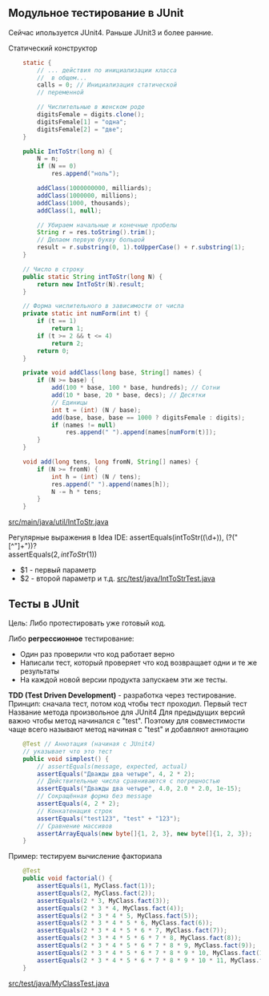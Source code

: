 <!-- doc.py -->
﻿Модульное тестирование в JUnit
------------------------------

Сейчас ипользуется JUnit4.
Раньше JUnit3 и более ранние.

Статический конструктор
``` java
    static {
        // ... действия по инициализации класса
        //  в общем...
        calls = 0; // Инициализация статической
        // переменной

        // Числительные в женском роде
        digitsFemale = digits.clone();
        digitsFemale[1] = "одна";
        digitsFemale[2] = "две";
    }
```

``` java
    public IntToStr(long n) {
        N = n;
        if (N == 0)
            res.append("ноль");

        addClass(1000000000, milliards);
        addClass(1000000, millions);
        addClass(1000, thousands);
        addClass(1, null);

        // Убираем начальные и конечные пробелы
        String r = res.toString().trim();
        // Делаем первую букву большой
        result = r.substring(0, 1).toUpperCase() + r.substring(1);
    }

    // Число в строку
    public static String intToStr(long N) {
        return new IntToStr(N).result;
    }

    // Форма числительного в зависимости от числа
    private static int numForm(int t) {
        if (t == 1)
            return 1;
        if (t >= 2 && t <= 4)
            return 2;
        return 0;
    }

    private void addClass(long base, String[] names) {
        if (N >= base) {
            add(100 * base, 100 * base, hundreds); // Сотни
            add(10 * base, 20 * base, decs); // Десятки
            // Единицы
            int t = (int) (N / base);
            add(base, base, base == 1000 ? digitsFemale : digits);
            if (names != null)
                res.append(" ").append(names[numForm(t)]);
        }
    }

    void add(long tens, long fromN, String[] names) {
        if (N >= fromN) {
            int h = (int) (N / tens);
            res.append(" ").append(names[h]);
            N -= h * tens;
        }
    }
```

[src/main/java/util/IntToStr.java](src/main/java/util/IntToStr.java)

Регулярные выражения в Idea IDE:
assertEquals\(intToStr\((\d+)\), \(?("[^"]+")\)?\
assertEquals($2, intToStr($1))
* $1 - первый параметр
* $2 - второй параметр и т.д.
[src/test/java/IntToStrTest.java](src/test/java/IntToStrTest.java)

Тесты в JUnit
-------------
Цель: Либо протестировать уже готовый код.

Либо **регрессионное** тестирование:
* Один раз проверили что код работает верно
* Написали тест, который проверяет что код возвращает одни и
те же результаты
* На каждой новой версии продукта запускаем
эти же тесты.

**TDD (Test Driven Development)** -
разработка через тестирование.
Принцип: сначала тест, потом код чтобы тест проходил.
Первый тест
Название метода произвольное для JUnit4
Для предыдущих версий важно чтобы метод начинался
с "test". Поэтому для совместимости чаще
всего называют метод начиная с "test"
и добавляют аннотацию
``` java
    @Test // Аннотация (начиная с JUnit4)
    // указывает что это тест
    public void simplest() {
        // assertEquals(message, expected, actual)
        assertEquals("Дважды два четыре", 4, 2 * 2);
        // Действительные числа сравниваются с погрешностью
        assertEquals("Дважды два четыре", 4.0, 2.0 * 2.0, 1e-15);
        // Сокращённая форма без message
        assertEquals(4, 2 * 2);
        // Конкатенация строк
        assertEquals("test123", "test" + "123");
        // Сравнение массивов
        assertArrayEquals(new byte[]{1, 2, 3}, new byte[]{1, 2, 3});
    }
```

Пример: тестируем вычисление факториала
``` java
    @Test
    public void factorial() {
        assertEquals(1, MyClass.fact(1));
        assertEquals(2, MyClass.fact(2));
        assertEquals(2 * 3, MyClass.fact(3));
        assertEquals(2 * 3 * 4, MyClass.fact(4));
        assertEquals(2 * 3 * 4 * 5, MyClass.fact(5));
        assertEquals(2 * 3 * 4 * 5 * 6, MyClass.fact(6));
        assertEquals(2 * 3 * 4 * 5 * 6 * 7, MyClass.fact(7));
        assertEquals(2 * 3 * 4 * 5 * 6 * 7 * 8, MyClass.fact(8));
        assertEquals(2 * 3 * 4 * 5 * 6 * 7 * 8 * 9, MyClass.fact(9));
        assertEquals(2 * 3 * 4 * 5 * 6 * 7 * 8 * 9 * 10, MyClass.fact(10));
        assertEquals(2 * 3 * 4 * 5 * 6 * 7 * 8 * 9 * 10 * 11, MyClass.fact(11));
    }
```

[src/test/java/MyClassTest.java](src/test/java/MyClassTest.java)

